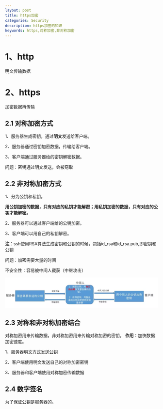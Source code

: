 ```yaml
---
layout: post
title: https加密
categories: Security
description: https加密的知识
keywords: https,对称加密,非对称加密
---
```


# 1、http
明文传输数据

# 2、https
加密数据再传输
## 2.1 对称加密方式
1、服务器生成密钥，通过**明文**发送给客户端。

2、服务器通过密钥加密数据，传输给客户端。

3、客户端通过服务器给的密钥解密数据。

问题：密钥通过明文发送，会被窃取

## 2.2 非对称加密方式
1、分为公钥和私钥。

**用公钥加密的数据，只有对应的私钥才能解密；用私钥加密的数据，只有对应的公钥才能解密。**

2、服务器可以通过客户端给的公钥加密。

3、客户端可以用自己的私钥解密。

**注**：ssh使用RSA算法生成密钥和公钥的时候，包括id\_rsa和id\_rsa.pub,即密钥和公钥

问题：加密需要大量的时间

不安全性：容易被中间人截获（中继攻击）

<img src="/images/posts/2018-10-18-Https-Encryption/relay.webp" width="600" alt="中继攻击" />

## 2.3 对称和非对称加密结合
对称加密用来传输数据，非对称加密用来传输对称加密的密钥。
**作用**：加快数据加密速度。

1、服务器明文方式发送公钥

2、客户端使用明文发送自己的对称加密密钥

3、服务器和客户端使用对称加密传输数据

## 2.4 数字签名
为了保证公钥是服务器的。
















